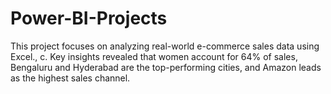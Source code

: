 # Power-BI-Projects
This project focuses on analyzing real-world e-commerce sales data using Excel., c. Key insights revealed that women account for 64% of sales, Bengaluru and Hyderabad are the top-performing cities, and Amazon leads as the highest sales channel. 
